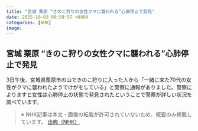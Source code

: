 ```yaml
---
title: "宮城 栗原 “きのこ狩りの女性クマに襲われる”心肺停止で発見"
date: 2025-10-03 08:59:57 +0900
categories: [NHK]
image: 
---
```

## 宮城 栗原 “きのこ狩りの女性クマに襲われる”心肺停止で発見

3日午後、宮城県栗原市の山できのこ狩りに入った人から「一緒に来た70代の女性がクマに襲われたようでけがをしている」と警察に通報がありました。警察によりますと女性は心肺停止の状態で発見されたということで警察が詳しい状況を調べています。

> ※ NHK記事は本文・画像の転載が許可されていないため、概要のみ掲載しています。
[出典（NHK）](http://www3.nhk.or.jp/news/html/20251003/k10014940271000.html)
